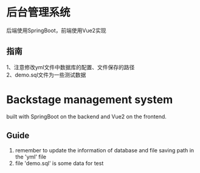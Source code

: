 # 后台管理系统
后端使用SpringBoot，前端使用Vue2实现
  
## 指南
1、注意修改yml文件中数据库的配置、文件保存的路径  
2、demo.sql文件为一些测试数据
  
# Backstage management system
built with SpringBoot on the backend and Vue2 on the frontend.  
  
## Guide
1. remember to update the information of database and file saving path in the 'yml' file  
2. file 'demo.sql' is some data for test
